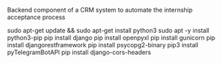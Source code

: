 Backend component of a CRM system to automate the internship acceptance process

sudo apt-get update && sudo apt-get install python3
sudo apt -y install python3-pip
pip install django
pip install openpyxl
pip install gunicorn
pip install djangorestframework
pip install psycopg2-binary
pip3 install pyTelegramBotAPI
pip install django-cors-headers
